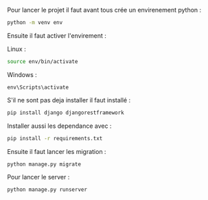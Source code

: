 Pour lancer le projet il faut avant tous crée un envirenement python :

``` bash
python -m venv env
```

Ensuite il faut activer l'envirement :

Linux  :
``` bash
source env/bin/activate
```

Windows : 
```
env\Scripts\activate
```

S'il ne sont pas deja installer il faut installé : 
``` bash
pip install django djangorestframework
```

Installer aussi les dependance avec : 
``` bash
pip install -r requirements.txt
```

Ensuite il faut lancer les migration :
``` bash
python manage.py migrate
```

Pour lancer le server :
```
python manage.py runserver
```